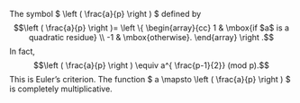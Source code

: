 The symbol $  \left ( \frac{a}{p} \right )  $ defined by
$$\left ( \frac{a}{p} \right )=  
 \left \{ 
 \begin{array}{cc} 
   1  & \mbox{if $a$ is a quadratic residue} \\
   -1 & \mbox{otherwise}. 
 \end{array} 
 \right .$$ In fact,
$$\left ( \frac{a}{p} \right ) \equiv a^{ \frac{p-1}{2}}
(mod p).$$ This is Euler’s criterion. The function $ a \mapsto \left
( \frac{a}{p} \right ) $ is completely multiplicative.
